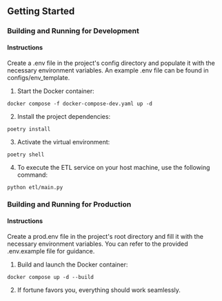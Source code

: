 ## Getting Started
### Building and Running for Development
#### Instructions
Create a .env file in the project's config directory and populate it with the necessary environment variables. An example .env file can be found in configs/env_template.

1. Start the Docker container:

```shell
docker compose -f docker-compose-dev.yaml up -d
```

2. Install the project dependencies:

```shell
poetry install
```
3. Activate the virtual environment:

```shell
poetry shell
```
4. To execute the ETL service on your host machine, use the following command:

```shell
python etl/main.py
```

### Building and Running for Production
#### Instructions
Create a prod.env file in the project's root directory and fill it with the necessary environment variables. You can refer to the provided .env.example file for guidance.

1. Build and launch the Docker container:

```shell
docker compose up -d --build
```
2. If fortune favors you, everything should work seamlessly.
